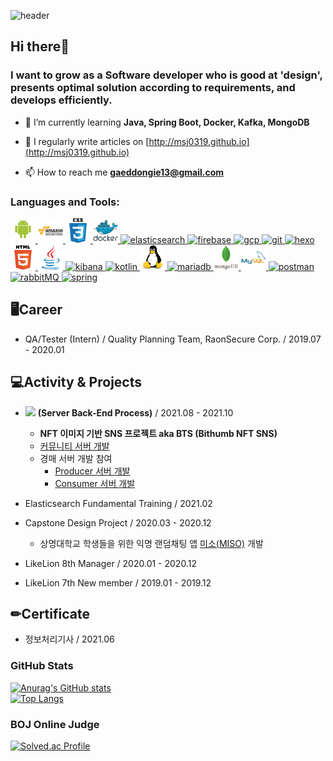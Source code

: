 ![header](https://capsule-render.vercel.app/api?type=waving&color=84C0C6&fontColor=FFFFFF&text=Seungjae's%20GitHub%&fontSize=35&height=250&fontAlign=70)
<h2 align="left">Hi there👋</h1>

<h3 align="left">I want to grow as a Software developer who is good at 'design', presents optimal solution according to requirements, and develops efficiently.</h3>

- 🌱 I’m currently learning **Java, Spring Boot, Docker, Kafka, MongoDB**

- 📝 I regularly write articles on [http://msj0319.github.io](http://msj0319.github.io)

- 📫 How to reach me **gaeddongie13@gmail.com**


<h3 align="left">Languages and Tools:</h3>
<p align="left"> <a href="https://developer.android.com" target="_blank"> <img src="https://raw.githubusercontent.com/devicons/devicon/master/icons/android/android-original-wordmark.svg" alt="android" width="40" height="40"/> </a> <a href="https://aws.amazon.com" target="_blank"> <img src="https://raw.githubusercontent.com/devicons/devicon/master/icons/amazonwebservices/amazonwebservices-original-wordmark.svg" alt="aws" width="40" height="40"/> </a> <a href="https://www.w3schools.com/css/" target="_blank"> <img src="https://raw.githubusercontent.com/devicons/devicon/master/icons/css3/css3-original-wordmark.svg" alt="css3" width="40" height="40"/> </a> <a href="https://www.docker.com/" target="_blank"> <img src="https://raw.githubusercontent.com/devicons/devicon/master/icons/docker/docker-original-wordmark.svg" alt="docker" width="40" height="40"/> </a> <a href="https://www.elastic.co" target="_blank"> <img src="https://www.vectorlogo.zone/logos/elastic/elastic-icon.svg" alt="elasticsearch" width="40" height="40"/> </a> <a href="https://firebase.google.com/" target="_blank"> <img src="https://www.vectorlogo.zone/logos/firebase/firebase-icon.svg" alt="firebase" width="40" height="40"/> </a> <a href="https://cloud.google.com" target="_blank"> <img src="https://www.vectorlogo.zone/logos/google_cloud/google_cloud-icon.svg" alt="gcp" width="40" height="40"/> </a> <a href="https://git-scm.com/" target="_blank"> <img src="https://www.vectorlogo.zone/logos/git-scm/git-scm-icon.svg" alt="git" width="40" height="40"/> </a> <a href="hexo.io/" target="_blank"> <img src="https://www.vectorlogo.zone/logos/hexoio/hexoio-icon.svg" alt="hexo" width="40" height="40"/> </a> <a href="https://www.w3.org/html/" target="_blank"> <img src="https://raw.githubusercontent.com/devicons/devicon/master/icons/html5/html5-original-wordmark.svg" alt="html5" width="40" height="40"/> </a> <a href="https://www.java.com" target="_blank"> <img src="https://raw.githubusercontent.com/devicons/devicon/master/icons/java/java-original.svg" alt="java" width="40" height="40"/> </a> <a href="https://www.elastic.co/kibana" target="_blank"> <img src="https://www.vectorlogo.zone/logos/elasticco_kibana/elasticco_kibana-icon.svg" alt="kibana" width="40" height="40"/> </a> <a href="https://kotlinlang.org" target="_blank"> <img src="https://www.vectorlogo.zone/logos/kotlinlang/kotlinlang-icon.svg" alt="kotlin" width="40" height="40"/> </a> <a href="https://www.linux.org/" target="_blank"> <img src="https://raw.githubusercontent.com/devicons/devicon/master/icons/linux/linux-original.svg" alt="linux" width="40" height="40"/> </a> <a href="https://mariadb.org/" target="_blank"> <img src="https://www.vectorlogo.zone/logos/mariadb/mariadb-icon.svg" alt="mariadb" width="40" height="40"/> </a> <a href="https://www.mongodb.com/" target="_blank"> <img src="https://raw.githubusercontent.com/devicons/devicon/master/icons/mongodb/mongodb-original-wordmark.svg" alt="mongodb" width="40" height="40"/> </a> <a href="https://www.mysql.com/" target="_blank"> <img src="https://raw.githubusercontent.com/devicons/devicon/master/icons/mysql/mysql-original-wordmark.svg" alt="mysql" width="40" height="40"/> </a> <a href="https://postman.com" target="_blank"> <img src="https://www.vectorlogo.zone/logos/getpostman/getpostman-icon.svg" alt="postman" width="40" height="40"/> </a> <a href="https://www.rabbitmq.com" target="_blank"> <img src="https://www.vectorlogo.zone/logos/rabbitmq/rabbitmq-icon.svg" alt="rabbitMQ" width="40" height="40"/> </a> <a href="https://spring.io/" target="_blank"> <img src="https://www.vectorlogo.zone/logos/springio/springio-icon.svg" alt="spring" width="40" height="40"/> </a> </p> </a> </p>

<h2 align="left">🖥Career</h3>

- QA/Tester (Intern) / Quality Planning Team, RaonSecure Corp. / 2019.07 - 2020.01

<h2 align="left">💻Activity & Projects</h3>

- <img src="https://img.shields.io/badge/2021 Bithumb Tech Academy-F47320?style=flat-square&logo=&logoColor=white"/> **(Server Back-End Process)** / 2021.08 - 2021.10
  - **NFT 이미지 기반 SNS 프로젝트 aka BTS (Bithumb NFT SNS)**
  - [커뮤니티 서버 개발](https://github.com/bithumbNFT/bts-msa-board-server)
  - 경매 서버 개발 참여
    - [Producer 서버 개발](https://github.com/bithumbNFT/bts-Auction-Producer)
    - [Consumer 서버 개발](https://github.com/bithumbNFT/bts-Auction-Consumer)
 
- Elasticsearch Fundamental Training / 2021.02

- Capstone Design Project / 2020.03 - 2020.12
  - 상명대학교 학생들을 위한 익명 랜덤채팅 앱 [미소(MISO)](https://github.com/msj0319/miso_capstone_design_project) 개발

- LikeLion 8th Manager / 2020.01 - 2020.12
 
- LikeLion 7th New member / 2019.01 - 2019.12

<h2 align="left">✏Certificate</h3>

- 정보처리기사 / 2021.06


<h3 align="left">GitHub Stats</h3>

[![Anurag's GitHub stats](https://github-readme-stats.vercel.app/api?username=msj0319&show_icons=true&theme=tokyonight)](https://github.com/anuraghazra/github-readme-stats)
</br>
[![Top Langs](https://github-readme-stats.vercel.app/api/top-langs/?username=msj0319&layout=compact&hide=python,html,css,JupyterNotebook)](https://github.com/anuraghazra/github-readme-stats)

<h3 align="left">BOJ Online Judge</h3>

[![Solved.ac Profile](http://mazassumnida.wtf/api/v2/generate_badge?boj=msj0319)](https://solved.ac/msj0319/)






